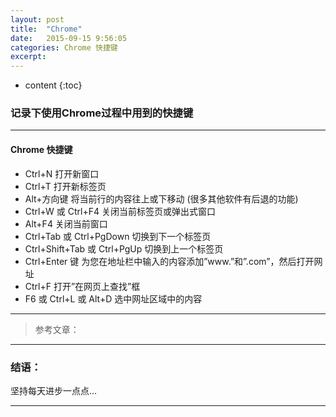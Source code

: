 ```yaml
---
layout: post
title:  "Chrome"
date:   2015-09-15 9:56:05
categories: Chrome 快捷键
excerpt: 
---
```


* content
{:toc}

### 记录下使用Chrome过程中用到的快捷键

---

#### Chrome 快捷键

* Ctrl+N 打开新窗口 
* Ctrl+T 打开新标签页
* Alt+方向键 将当前行的内容往上或下移动 (很多其他软件有后退的功能)
* Ctrl+W 或 Ctrl+F4 关闭当前标签页或弹出式窗口
* Alt+F4 关闭当前窗口
* Ctrl+Tab 或 Ctrl+PgDown 切换到下一个标签页 
* Ctrl+Shift+Tab 或 Ctrl+PgUp 切换到上一个标签页
* Ctrl+Enter 键 为您在地址栏中输入的内容添加”www.”和”.com”，然后打开网址
* Ctrl+F 打开”在网页上查找”框
* F6 或 Ctrl+L 或 Alt+D 选中网址区域中的内容

---


> 参考文章：

---

### 结语：

坚持每天进步一点点...

---